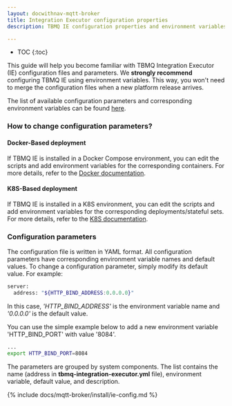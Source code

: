 ```yaml
---
layout: docwithnav-mqtt-broker
title: Integration Executor configuration properties
description: TBMQ IE configuration properties and environment variables

---
```


* TOC
{:toc}

This guide will help you become familiar with TBMQ Integration Executor (IE) configuration files and parameters. 
We **strongly recommend** configuring TBMQ IE using environment variables. 
This way, you won't need to merge the configuration files when a new platform release arrives. 

The list of available configuration parameters and corresponding environment variables can be found [here](#configuration-parameters).

### How to change configuration parameters?

#### Docker-Based deployment

If TBMQ IE is installed in a Docker Compose environment, you can edit the scripts and add environment variables for 
the corresponding containers. For more details, refer to the [Docker documentation](https://docs.docker.com/compose/environment-variables/#/the-envfile-configuration-option).

#### K8S-Based deployment

If TBMQ IE is installed in a K8S environment, you can edit the scripts and add environment variables for the 
corresponding deployments/stateful sets. For more details, refer to the [K8S documentation](https://kubernetes.io/docs/tasks/inject-data-application/define-environment-variable-container/).

### Configuration parameters

The configuration file is written in YAML format. All configuration parameters have corresponding environment variable names and default values. 
To change a configuration parameter, simply modify its default value. For example:

```bash
server:
  address: "${HTTP_BIND_ADDRESS:0.0.0.0}"
```

In this case, *'HTTP_BIND_ADDRESS'* is the environment variable name and *'0.0.0.0'* is the default value.

You can use the simple example below to add a new environment variable 'HTTP_BIND_PORT' with value '8084'.

```bash
...
export HTTP_BIND_PORT=8084
```

The parameters are grouped by system components. The list contains the name (address in **tbmq-integration-executor.yml** file), 
environment variable, default value, and description.

{% include docs/mqtt-broker/install/ie-config.md %}
